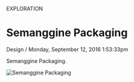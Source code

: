 <p class="type">EXPLORATION</p>

# Semanggine Packaging

<p class="meta">Design  /  Monday, September 12, 2016 1:53:33pm</p>

Semanggine Packaging.

![Semanggine Packaging](https://farooq-agent.web.app/assets/images/works/large/semanggine-packaging.jpg)
